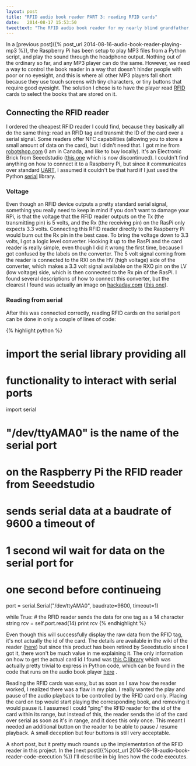 ```yaml
---
layout: post
title: "RFID audio book reader PART 3: reading RFID cards"
date:   2014-08-17 15:53:50
tweettext: "The RFID audio book reader for my nearly blind grandfather, PART 3: reading the RFID cards."
---
```



In a [previous post]({% post_url 2014-08-16-audio-book-reader-playing-mp3 %}), the Raspberry Pi has been setup to play MP3 files from a Python script, and play the sound through the headphone output. Nothing out of the ordinary so far, and any MP3 player can do the same. However, we need a way to control the book reader in a way that doesn't hinder people with poor or no eyesight, and this is where all other MP3 players fall short because they use touch screens with tiny characters, or tiny buttons that require good eyesight. The solution I chose is to have the player read [RFID](http://en.wikipedia.org/wiki/Radio-frequency_identification) cards to select the books that are stored on it.

## Connecting the RFID reader

I ordered the cheapest RFID reader I could find, because they basically all do the same thing: read an RFID tag and transmit the ID of the card over a serial signal. Some readers offer NFC capabilities (allowing you to store a small amount of data on the card), but I didn't need that. I got mine from [robotshop.com](http://www.robotshop.com/ca/) (I am in Canada, and like to buy locally). It's an Electronic Brick from Seeedstudio ([this one](http://www.seeedstudio.com/depot/Electronic-brick-125Khz-RFID-Card-Reader-p-702.html) which is now discontinued). I couldn't find anything on how to connect it to a Raspberry Pi, but since it communicates over standard [UART](http://en.wikipedia.org/wiki/Universal_asynchronous_receiver/transmitter), I assumed it couldn't be that hard if I just used the Python [serial](http://pyserial.sourceforge.net/) library.

### Voltage

Even though an RFID device outputs a pretty standard serial signal, something you really need to keep in mind if you don't want to damage your RPi, is that the voltage that the RFID reader outputs on the Tx (the transmitting pin) is 5 volts, and the Rx (the receiving pin) on the RasPi only expects 3.3 volts. Connecting this RFID reader directly to the Raspberry Pi would burn out the Rx pin in the best case. To bring the voltage down to 3.3 volts, I got a logic level converter. Hooking it up to the RasPi and the card reader is really simple, even though I did it wrong the first time, because I got confused by the labels on the converter. The 5 volt signal coming from the reader is connected to the RXI on the HV (high voltage) side of the converter, which makes a 3.3 volt signal available on the RXO pin on the LV (low voltage) side, which is then connected to the Rx pin of the RasPi. I found several descriptions of how to connect this converter, but the clearest I found was actually an image on [hackaday.com](http://hackaday.com/) ([this one](http://hackaday.com/2008/06/19/sparkfuns-logic-level-converter/)).

### Reading from serial

After this was connected correctly, reading RFID cards on the serial port can be done in only a couple of lines of code:

{% highlight python %}
# import the serial library providing all
# functionality to interact with serial ports
import serial

# "/dev/ttyAMA0" is the name of the serial port
# on the Raspberry Pi the RFID reader from Seeedstudio
# sends serial data at a baudrate of 9600 a timeout of
# 1 second wil wait for data on the serial port for
# one second before continueing
port = serial.Serial("/dev/ttyAMA0", baudrate=9600, timeout=1)

while True:
    # the RFID reader sends the data for one tag as a 14 character string
    rcv = self.port.read(14)
    print rcv
{% endhighlight %}

Even though this will successfully display the raw data from the RFID tag, it's not actually the id of the card. The details are available in the wiki of the reader ([here](http://www.seeedstudio.com/wiki/index.php?title=Electronic_brick_-_125Khz_RFID_Card_Reader)) but since this product has been retired by Seeedstudio since I got it, there won't be much value in me explaining it. The only information on how to get the actual card id I found was [this C library](https://github.com/johannrichard/SeeedRFIDLib/blob/master/SeeedRFIDLib.cpp) which was actually pretty trivial to express in Python code, which can be found in the code that runs on the audio book player [here](https://github.com/wkjagt/BookPlayer/blob/master/rfid.py)  .

Reading the RFID cards was easy, but as soon as I saw how the reader worked, I realized there was a flaw in my plan. I really wanted the play and pause of the audio playback to be controlled by the RFID card only. Placing the card on top would start playing the corresponding book, and removing it would pause it. I assumed I could "ping" the RFID reader for the id of the card within its range, but instead of this, the reader sends the id of the card over serial as soon as it's in range, and it does this only once. This meant I needed an additional button on the reader to be able to pause / resume playback. A small deception but four buttons is still very acceptable.

A short post, but it pretty much rounds up the implementation of the RFID reader in this project. In the [next post]({%post_url 2014-08-18-audio-book-reader-code-execution %}) I'll describe in big lines how the code executes.